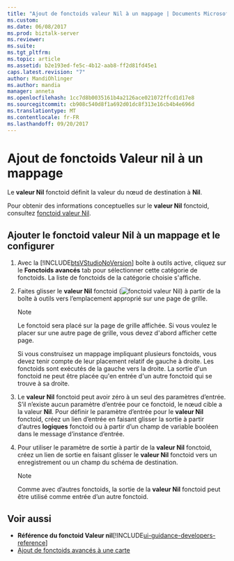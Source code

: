 ```yaml
---
title: "Ajout de fonctoids valeur Nil à un mappage | Documents Microsoft"
ms.custom: 
ms.date: 06/08/2017
ms.prod: biztalk-server
ms.reviewer: 
ms.suite: 
ms.tgt_pltfrm: 
ms.topic: article
ms.assetid: b2e193ed-fe5c-4b12-aab8-ff2d81fd45e1
caps.latest.revision: "7"
author: MandiOhlinger
ms.author: mandia
manager: anneta
ms.openlocfilehash: 1cc7d8b0035161b4a2126ace021072ffcd1d17e8
ms.sourcegitcommit: cb908c540d8f1a692d01dc8f313e16cb4b4e696d
ms.translationtype: MT
ms.contentlocale: fr-FR
ms.lasthandoff: 09/20/2017
---
```

# <a name="how-to-add-nil-value-functoids-to-a-map"></a>Ajout de fonctoids Valeur nil à un mappage
Le **valeur Nil** fonctoid définit la valeur du nœud de destination à **Nil**.  
  
 Pour obtenir des informations conceptuelles sur le **valeur Nil** fonctoid, consultez [fonctoid valeur Nil](../core/nil-value-functoid.md).  
  
## <a name="add-the-nil-value-functoid-to-a-map-and-configure-it"></a>Ajouter le fonctoid valeur Nil à un mappage et le configurer  
  
1.  Avec la [!INCLUDE[btsVStudioNoVersion](../includes/btsvstudionoversion-md.md)] boîte à outils active, cliquez sur le **Fonctoids avancés** tab pour sélectionner cette catégorie de fonctoids. La liste de fonctoids de la catégorie choisie s'affiche.  
  
2.  Faites glisser le **valeur Nil** fonctoid (![fonctoid valeur Nil](../core/media/advanced-nil-value-functoid.gif "advanced_nil_value_functoid")) à partir de la boîte à outils vers l’emplacement approprié sur une page de grille.  
  
    > [!NOTE]
    >  Le fonctoid sera placé sur la page de grille affichée. Si vous voulez le placer sur une autre page de grille, vous devez d'abord afficher cette page.  
    >
    >  Si vous construisez un mappage impliquant plusieurs fonctoids, vous devez tenir compte de leur placement relatif de gauche à droite. Les fonctoids sont exécutés de la gauche vers la droite. La sortie d'un fonctoid ne peut être placée qu'en entrée d'un autre fonctoid qui se trouve à sa droite.  
  
3.  Le **valeur Nil** fonctoid peut avoir zéro à un seul des paramètres d’entrée. S’il n’existe aucun paramètre d’entrée pour ce fonctoid, le nœud cible a la valeur **Nil**. Pour définir le paramètre d’entrée pour le **valeur Nil** fonctoid, créez un lien d’entrée en faisant glisser la sortie à partir d’autres **logiques** fonctoid ou à partir d’un champ de variable booléen dans le message d’instance d’entrée.  
  
4.  Pour utiliser le paramètre de sortie à partir de la **valeur Nil** fonctoid, créez un lien de sortie en faisant glisser le **valeur Nil** fonctoid vers un enregistrement ou un champ du schéma de destination.  
  
    > [!NOTE]
    >  Comme avec d’autres fonctoids, la sortie de la **valeur Nil** fonctoid peut être utilisé comme entrée d’un autre fonctoid.  
  
## <a name="see-also"></a>Voir aussi  
-  **Référence du fonctoid Valeur nil**[!INCLUDE[ui-guidance-developers-reference](../includes/ui-guidance-developers-reference.md)]   
-  [Ajout de fonctoids avancés à une carte](../core/adding-advanced-functoids-to-a-map.md)